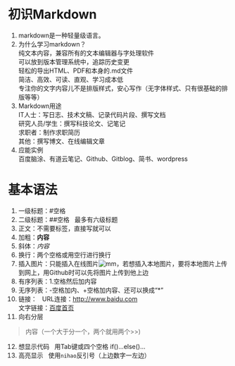 # 初识Markdown
1. markdown是一种轻量级语言。
2. 为什么学习markdown？  
纯文本内容，兼容所有的文本编辑器与字处理软件  
可以放到版本管理系统中，追踪历史变更  
轻松的导出HTML、PDF和本身的.md文件  
简洁、高效、可读、直观、学习成本低  
专注你的文字内容儿不是排版样式，安心写作（无字体样式、只有很基础的排版等等）
3. Markdown用途  
IT人士：写日志、技术文稿、记录代码片段、撰写文档    
研究人员/学生：撰写科技论文、记笔记    
求职者：制作求职简历  
其他：撰写博文、在线编辑文章  
3. 应能实例  
百度脑涂、有道云笔记、Github、Gitblog、简书、wordpress  
# 基本语法
1. 一级标题：#空格  
2. 二级标题：##空格  
最多有六级标题
3. 正文：不需要标签，直接写就可以  
4. 加粗：**内容**  
5. 斜体：*内容*  
6. 换行：两个空格或用空行进行换行  
7. 插入图片：只能插入在线图片![mm](https://b-ssl.duitang.com/uploads/item/201508/02/20150802173115_zUSn4.jpeg)，若想插入本地图片，要将本地图片上传到网上，用Github时可以先将图片上传到他上边  
8. 有序列表：1.空格然后加内容  
9. 无序列表：-空格加内、+空格加内容、还可以换成“*”
10. 链接：  
URL连接：<http://www.baidu.com>    
文字链接：[百度首页](http://www.baidu.com)  
11. 向右分层  
>内容（一个大于分一个，两个就用两个>>)  
12. 想显示代码  
用Tab键或四个空格  if()...else()...
13. 高亮显示  
使用`nihao`反引号（上边数字一左边）
